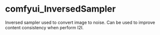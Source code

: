 # comfyui_InversedSampler


Inversed sampler used to convert image to noise.
Can be used to improve content consistency when perform I2I.